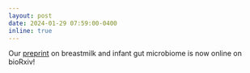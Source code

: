```yaml
---
layout: post
date: 2024-01-29 07:59:00-0400
inline: true
---
```


Our [preprint](https://www.biorxiv.org/content/10.1101/2024.01.28.577594v1) on breastmilk and infant gut microbiome is now online on bioRxiv!
